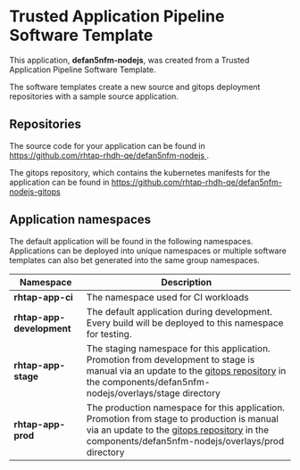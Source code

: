 # Trusted Application Pipeline Software Template

This application, **defan5nfm-nodejs**, was created from a Trusted Application Pipeline Software Template.

The software templates create a new source and gitops deployment repositories with a sample source application. 

## Repositories

The source code for your application can be found in [https://github.com/rhtap-rhdh-qe/defan5nfm-nodejs ](https://github.com/rhtap-rhdh-qe/defan5nfm-nodejs ).
 
The gitops repository, which contains the kubernetes manifests for the application can be found in 
[https://github.com/rhtap-rhdh-qe/defan5nfm-nodejs-gitops ](https://github.com/rhtap-rhdh-qe/defan5nfm-nodejs-gitops ) 

## Application namespaces 

The default application will be found in the following namespaces. Applications can be deployed into unique namespaces or multiple software templates can also bet generated into the same group namespaces.  

|  Namespace   |  Description   |  
| -------- | -------- |
| **rhtap-app-ci** | The namespace used for CI workloads |
| **rhtap-app-development** | The default application during development. Every build will be deployed to this namespace for testing. |
| **rhtap-app-stage** | The staging namespace for this application. Promotion from development to stage is manual via an update to the [gitops repository](https://github.com/rhtap-rhdh-qe/defan5nfm-nodejs-gitops ) in the components/defan5nfm-nodejs/overlays/stage directory |
| **rhtap-app-prod** | The production namespace for this application. Promotion from stage to production is manual via an update to the [gitops repository](https://github.com/rhtap-rhdh-qe/defan5nfm-nodejs-gitops ) in the components/defan5nfm-nodejs/overlays/prod directory |